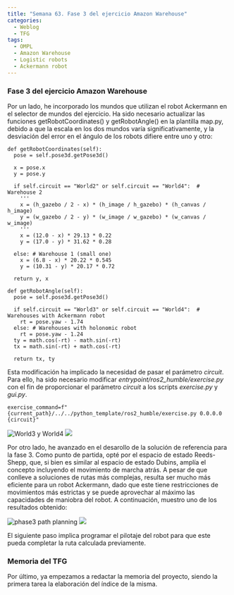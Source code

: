 ```yaml
---
title: "Semana 63. Fase 3 del ejercicio Amazon Warehouse"
categories:
  - Weblog
  - TFG
tags:
  - OMPL
  - Amazon Warehouse
  - Logistic robots
  - Ackermann robot
---
```


### Fase 3 del ejercicio Amazon Warehouse
Por un lado, he incorporado los mundos que utilizan el robot Ackermann en el selector de mundos del ejercicio. Ha sido necesario actualizar las funciones getRobotCoordinates() y getRobotAngle() en la plantilla map.py, debido a que la escala en los dos mundos varía significativamente, y la desviación del error en el ángulo de los robots difiere entre uno y otro:

~~~
def getRobotCoordinates(self):
  pose = self.pose3d.getPose3d()

  x = pose.x
  y = pose.y

  if self.circuit == "World2" or self.circuit == "World4":  # Warehouse 2
    '''
    x = (h_gazebo / 2 - x) * (h_image / h_gazebo) * (h_canvas / h_image)
    y = (w_gazebo / 2 - y) * (w_image / w_gazebo) * (w_canvas / w_image)
    '''
    x = (12.0 - x) * 29.13 * 0.22
    y = (17.0 - y) * 31.62 * 0.28

  else:	# Warehouse 1 (small one)
    x = (6.8 - x) * 20.22 * 0.545
    y = (10.31 - y) * 20.17 * 0.72

  return y, x

def getRobotAngle(self):
  pose = self.pose3d.getPose3d()

  if self.circuit == "World3" or self.circuit == "World4":  # Warehouses with Ackermann robot 
    rt = pose.yaw - 1.74
  else: # Warehouses with holonomic robot
    rt = pose.yaw - 1.24
  ty = math.cos(-rt) - math.sin(-rt)
  tx = math.sin(-rt) + math.cos(-rt)

  return tx, ty
~~~

Esta modificación ha implicado la necesidad de pasar el parámetro *circuit*. Para ello, ha sido necesario modificar *entrypoint/ros2_humble/exercise.py* con el fin de proporcionar el parámetro *circuit* a los scripts *exercise.py* y *gui.py*.

~~~
exercise_command=f"{current_path}/../../python_template/ros2_humble/exercise.py 0.0.0.0 {circuit}"
~~~

![World3 y World4](/docs/images/blog63/world3_and_world4.png)
![](/2022-tfg-lucia-chen/images/blog63/world3_and_world4.png)

Por otro lado, he avanzado en el desarollo de la solución de referencia para la fase 3. Como punto de partida, opté por el espacio de estado Reeds-Shepp, que, si bien es similar al espacio de estado Dubins, amplía el concepto incluyendo el movimiento de marcha atrás. A pesar de que conlleve a soluciones de rutas más complejas, resulta ser mucho más eficiente para un robot Ackermann, dado que este tiene restricciones de movimientos más estrictas y se puede aprovechar al máximo las capacidades de maniobra del robot. A continuación, muestro uno de los resultados obtenido:

![phase3 path planning](/docs/images/blog63/phase3_pathplanning.png)
![](/2022-tfg-lucia-chen/images/blog63/phase3_pathplanning.png)

El siguiente paso implica programar el pilotaje del robot para que este pueda completar la ruta calculada previamente.


### Memoria del TFG
Por último, ya empezamos a redactar la memoria del proyecto, siendo la primera tarea la elaboración del índice de la misma.